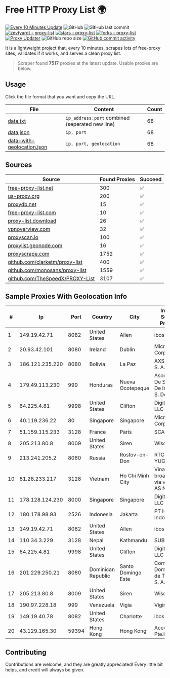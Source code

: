 
# Free HTTP Proxy List 🌍

[![Every 10 Minutes Update](https://github.com/mertguvencli/http-proxy-list/actions/workflows/main.yml/badge.svg?branch=main)](https://github.com/mertguvencli/http-proxy-list/actions/workflows/main.yml)
![GitHub](https://img.shields.io/github/license/mertguvencli/http-proxy-list)
![GitHub last commit](https://img.shields.io/github/last-commit/mertguvencli/http-proxy-list)
[![zevtyardt - proxy-list](https://img.shields.io/static/v1?label=zevtyardt&message=proxy-list&color=blue&logo=github)](https://github.com/zevtyardt/proxy-list "Go to GitHub repo")
[![stars - proxy-list](https://img.shields.io/github/stars/zevtyardt/proxy-list?style=social)](https://github.com/zevtyardt/proxy-list)
[![forks - proxy-list](https://img.shields.io/github/forks/zevtyardt/proxy-list?style=social)](https://github.com/zevtyardt/proxy-list)
[![Proxy Updater](https://github.com/zevtyardt/proxy-list/workflows/Proxy%20Updater/badge.svg)](https://github.com/zevtyardt/proxy-list/actions?query=workflow:"Proxy+Updater")
![GitHub repo size](https://img.shields.io/github/repo-size/zevtyardt/proxy-list)
[![GitHub commit activity](https://img.shields.io/github/commit-activity/m/zevtyardt/proxy-list?logo=commits)](https://github.com/zevtyardt/proxy-list/commits/main)

It is a lightweight project that, every 10 minutes, scrapes lots of free-proxy sites, validates if it works, and serves a clean proxy list.

> Scraper found **7517** proxies at the latest update. Usable proxies are below.

## Usage

Click the file format that you want and copy the URL.

|File|Content|Count|
|----|-------|-----|
|[data.txt](https://raw.githubusercontent.com/mertguvencli/http-proxy-list/main/proxy-list/data.txt)|`ip_address:port` combined (seperated new line)|68|
|[data.json](https://raw.githubusercontent.com/mertguvencli/http-proxy-list/main/proxy-list/data.json)|`ip, port`|68|
|[data-with-geolocation.json](https://raw.githubusercontent.com/mertguvencli/http-proxy-list/main/proxy-list/data-with-geolocation.json)|`ip, port, geolocation`|68|

## Sources

|Source|Found Proxies|Succeed|
|------|-------------|-------|
|[free-proxy-list.net](https://free-proxy-list.net)|300|✅|
|[us-proxy.org](https://www.us-proxy.org)|200|✅|
|[proxydb.net](http://proxydb.net)|15|✅|
|[free-proxy-list.com](https://free-proxy-list.com/?page=&port=&type%5B%5D=http&type%5B%5D=https&up_time=0&search=Search)|10|✅|
|[proxy-list.download](https://www.proxy-list.download/HTTP)|26|✅|
|[vpnoverview.com](https://vpnoverview.com/privacy/anonymous-browsing/free-proxy-servers)|32|✅|
|[proxyscan.io](https://www.proxyscan.io)|100|✅|
|[proxylist.geonode.com](https://proxylist.geonode.com/api/proxy-list?limit=300&page=1&sort_by=lastChecked&sort_type=desc&protocols=http,https)|16|✅|
|[proxyscrape.com](https://api.proxyscrape.com/v2/?request=displayproxies&protocol=http&timeout=10000&country=all&ssl=all&anonymity=all)|1752|✅|
|[github.com/clarketm/proxy-list](https://raw.githubusercontent.com/clarketm/proxy-list/master/proxy-list-raw.txt)|400|✅|
|[github.com/monosans/proxy-list](https://raw.githubusercontent.com/monosans/proxy-list/main/proxies/http.txt)|1559|✅|
|[github.com/TheSpeedX/PROXY-List](https://raw.githubusercontent.com/TheSpeedX/PROXY-List/master/http.txt)|3107|✅|


## Sample Proxies With Geolocation Info

|#|Ip|Port|Country|City|Internet Service Provider|
|-|--|----|-------|----|-------------------------|
|1|149.19.42.71|8082|United States|Allen|iboss, inc|
|2|20.93.42.101|8080|Ireland|Dublin|Microsoft Corporation|
|3|186.121.235.220|8080|Bolivia|La Paz|AXS Bolivia S. A.|
|4|179.49.113.230|999|Honduras|Nueva Ocotepeque|Asociacion De Servicio De Internet S. De RL|
|5|64.225.4.81|9998|United States|Clifton|DigitalOcean, LLC|
|6|40.119.236.22|80|Singapore|Singapore|Microsoft Corporation|
|7|51.159.115.233|3128|France|Paris|SCALEWAY|
|8|205.213.80.8|8009|United States|Siren|WiscNet|
|9|213.241.205.2|8080|Russia|Rostov-on-Don|RTCOMM-YUG|
|10|61.28.233.217|3128|Vietnam|Ho Chi Minh City|Vinadata broadcast via vinagame AS Number|
|11|178.128.124.230|8000|Singapore|Singapore|DigitalOcean, LLC|
|12|180.178.98.93|2526|Indonesia|Jakarta|PT Hipernet Indodata|
|13|149.19.42.71|8082|United States|Allen|iboss, inc|
|14|110.34.3.229|3128|Nepal|Kathmandu|SUBISU C7|
|15|64.225.4.81|9998|United States|Clifton|DigitalOcean, LLC|
|16|201.229.250.21|8080|Dominican Republic|Santo Domingo Este|Compañía Dominicana de Teléfonos S. A.|
|17|205.213.80.8|8009|United States|Siren|WiscNet|
|18|190.97.228.18|999|Venezuela|Vigia|Viginet C.A|
|19|149.19.40.78|8082|United States|Charlotte|iboss, inc|
|20|43.129.165.30|59394|Hong Kong|Hong Kong|Aceville Pte.ltd|



## Contributing

Contributions are welcome, and they are greatly appreciated! Every
little bit helps, and credit will always be given.


